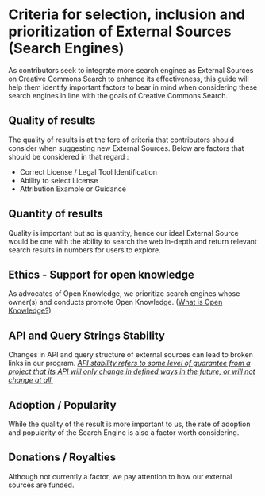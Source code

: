# Criteria for selection, inclusion and prioritization of External Sources (Search Engines) 
As contributors seek to integrate more search engines as External Sources on  Creative Commons Search to enhance its effectiveness, this guide will help them identify important factors to bear in mind when considering these search engines in line with the goals of Creative Commons Search.

## Quality of results 
The quality of results is at the fore of criteria that contributors should consider when suggesting new External Sources. Below are factors that should be considered in that regard : 
- Correct License / Legal Tool Identification
- Ability to select License 
- Attribution Example or Guidance

## Quantity of results
Quality is important but so is quantity, hence our ideal External Source would be one with the ability to search the web in-depth and return relevant search results in numbers for users to explore.

## Ethics - Support for open knowledge 
As advocates of Open Knowledge, we prioritize search engines whose owner(s) and conducts promote Open Knowledge. ([What is Open Knowledge?](https://en.wikipedia.org/wiki/Open_knowledge))

## API and Query Strings Stability
Changes in API and query structure of external sources can lead to broken links in our program. 
[*API stability refers to some level of guarantee from a project that its API will only change in defined ways in the future, or will not change at all.*](https://www.apertis.org/architecture/api_stability/)

## Adoption / Popularity 
While the quality of the result is more important to us, the rate of adoption and popularity of the Search Engine is also a factor worth considering. 

## Donations / Royalties
Although not currently a factor, we pay attention to how our external sources are funded. 
